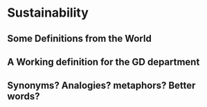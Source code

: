 # Sustainability

## Some Definitions from the World

## A Working definition for the GD department

## Synonyms? Analogies? metaphors? Better words?
